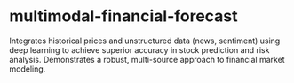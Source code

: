 # multimodal-financial-forecast
Integrates historical prices and unstructured data (news, sentiment) using deep learning to achieve superior accuracy in stock prediction and risk analysis. Demonstrates a robust, multi-source approach to financial market modeling.
